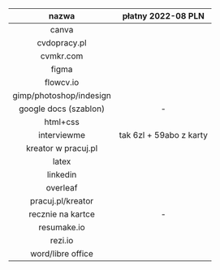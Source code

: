 
| nazwa                   | płatny 2022-08 PLN        |
| :--------------------:  | :-----------------------: |
| canva                   |                           |
| cvdopracy.pl            |                           |
| cvmkr.com               |                           |
| figma                   |                           |
| flowcv.io               |                           |
| gimp/photoshop/indesign |                           |
| google docs (szablon)   | -                         |
| html+css                |                           |
| interviewme             | tak 6zl + 59abo z karty   |
| kreator w pracuj.pl     |                           |
| latex                   |                           |
| linkedin                |                           |
| overleaf                |                           |
| pracuj.pl/kreator       |                           |
| recznie na kartce       | -                         |
| resumake.io             |                           |
| rezi.io                 |                           |
| word/libre office       |                           |
